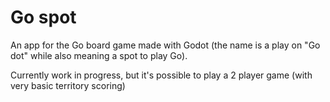 # Go spot

An app for the Go board game made with Godot (the name is a play on "Go dot" while also meaning a spot to play Go).

Currently work in progress, but it's possible to play a 2 player game (with very basic territory scoring)
